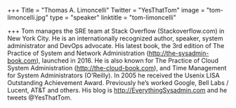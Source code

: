 +++
Title = "Thomas A. Limoncelli"
Twitter = "YesThatTom"
image = "tom-limoncelli.jpg"
type = "speaker"
linktitle = "tom-limoncelli"

+++
Tom manages the SRE team at Stack Overflow (Stackoverflow.com) in New York City. He is an internationally recognized author, speaker, system administrator and DevOps advocate. His latest book, the 3rd edition of The Practice of System and Network Administration (http://the-sysadmin-book.com), launched in 2016. He is also known for The Practice of Cloud System Administration (http://the-cloud-book.com), and Time Management for System Administrators (O’Reilly). In 2005 he received the Usenix LISA Outstanding Achievement Award. Previously he’s worked Google, Bell Labs / Lucent, AT&T and others. His blog is http://EverythingSysadmin.com and he tweets @YesThatTom.
